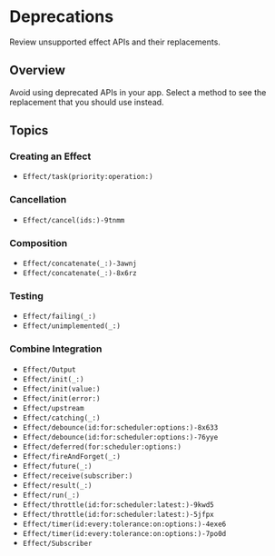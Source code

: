 # Deprecations

Review unsupported effect APIs and their replacements.

## Overview

Avoid using deprecated APIs in your app. Select a method to see the replacement that you should use instead.

## Topics

### Creating an Effect

- ``Effect/task(priority:operation:)``

### Cancellation

- ``Effect/cancel(ids:)-9tnmm``

### Composition

- ``Effect/concatenate(_:)-3awnj``
- ``Effect/concatenate(_:)-8x6rz``

### Testing

- ``Effect/failing(_:)``
- ``Effect/unimplemented(_:)``

### Combine Integration

- ``Effect/Output``
- ``Effect/init(_:)``
- ``Effect/init(value:)``
- ``Effect/init(error:)``
- ``Effect/upstream``
- ``Effect/catching(_:)``
- ``Effect/debounce(id:for:scheduler:options:)-8x633``
- ``Effect/debounce(id:for:scheduler:options:)-76yye``
- ``Effect/deferred(for:scheduler:options:)``
- ``Effect/fireAndForget(_:)``
- ``Effect/future(_:)``
- ``Effect/receive(subscriber:)``
- ``Effect/result(_:)``
- ``Effect/run(_:)``
- ``Effect/throttle(id:for:scheduler:latest:)-9kwd5``
- ``Effect/throttle(id:for:scheduler:latest:)-5jfpx``
- ``Effect/timer(id:every:tolerance:on:options:)-4exe6``
- ``Effect/timer(id:every:tolerance:on:options:)-7po0d``
- ``Effect/Subscriber``
<!--TODO: Can't currently document `Publisher` extensions-->
